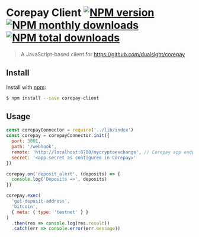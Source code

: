 # Corepay Client [![NPM version](https://img.shields.io/npm/v/corepay-client.svg?style=flat)](https://www.npmjs.com/package/corepay-client) [![NPM monthly downloads](https://img.shields.io/npm/dm/corepay-client.svg?style=flat)](https://npmjs.org/package/corepay-client) [![NPM total downloads](https://img.shields.io/npm/dt/corepay-client.svg?style=flat)](https://npmjs.org/package/corepay-client) 
> A JavaScript-based client for https://github.com/dualsight/corepay

## Install

Install with [npm](https://www.npmjs.com/):

```sh
$ npm install --save corepay-client
```

## Usage

```js
const corepayConnector = require('../lib/index')
const corepay = corepayConnector.init({
  port: 3001,
  path: '/webhook',
  remote: 'http://localhost:8700/mycryptoexchange', // Corepay app endpoint
  secret: '<app secret as configured in Corepay>'
})

corepay.on('deposit_alert', (deposits) => {
  console.log('Deposits =>', deposits)
})

corepay.exec(
  'get-deposit-address',
  'bitcoin',
  { meta: { type: 'testnet' } }
)
  .then(res => console.log(res.result))
  .catch(err => console.error(err.message))
```
